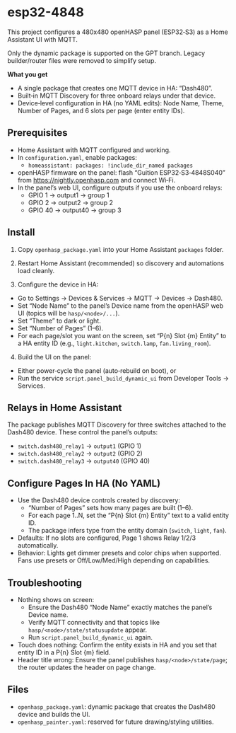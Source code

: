 # esp32-4848

This project configures a 480x480 openHASP panel (ESP32‑S3) as a Home Assistant UI with MQTT.

Only the dynamic package is supported on the GPT branch. Legacy builder/router files were removed to simplify setup.

**What you get**
- A single package that creates one MQTT device in HA: “Dash480”.
- Built‑in MQTT Discovery for three onboard relays under that device.
- Device‑level configuration in HA (no YAML edits): Node Name, Theme, Number of Pages, and 6 slots per page (enter entity IDs).

## Prerequisites

- Home Assistant with MQTT configured and working.
- In `configuration.yaml`, enable packages:
  - `homeassistant: packages: !include_dir_named packages`
- openHASP firmware on the panel: flash “Guition ESP32‑S3‑4848S040” from https://nightly.openhasp.com and connect Wi‑Fi.
- In the panel’s web UI, configure outputs if you use the onboard relays:
  - GPIO 1 → output1 → group 1
  - GPIO 2 → output2 → group 2
  - GPIO 40 → output40 → group 3

## Install

1) Copy `openhasp_package.yaml` into your Home Assistant `packages` folder.

2) Restart Home Assistant (recommended) so discovery and automations load cleanly.

3) Configure the device in HA:
- Go to Settings → Devices & Services → MQTT → Devices → Dash480.
- Set “Node Name” to the panel’s Device name from the openHASP web UI (topics will be `hasp/<node>/...`).
- Set “Theme” to dark or light.
- Set “Number of Pages” (1–6).
- For each page/slot you want on the screen, set “P{n} Slot {m} Entity” to a HA entity ID (e.g., `light.kitchen`, `switch.lamp`, `fan.living_room`).

4) Build the UI on the panel:
- Either power‑cycle the panel (auto‑rebuild on boot), or
- Run the service `script.panel_build_dynamic_ui` from Developer Tools → Services.

## Relays in Home Assistant

The package publishes MQTT Discovery for three switches attached to the Dash480 device. These control the panel’s outputs:

- `switch.dash480_relay1` → `output1` (GPIO 1)
- `switch.dash480_relay2` → `output2` (GPIO 2)
- `switch.dash480_relay3` → `output40` (GPIO 40)

## Configure Pages In HA (No YAML)

- Use the Dash480 device controls created by discovery:
  - “Number of Pages” sets how many pages are built (1–6).
  - For each page 1..N, set the “P{n} Slot {m} Entity” text to a valid entity ID.
  - The package infers type from the entity domain (`switch`, `light`, `fan`).
- Defaults: If no slots are configured, Page 1 shows Relay 1/2/3 automatically.
- Behavior: Lights get dimmer presets and color chips when supported. Fans use presets or Off/Low/Med/High depending on capabilities.

## Troubleshooting

- Nothing shows on screen:
  - Ensure the Dash480 “Node Name” exactly matches the panel’s Device name.
  - Verify MQTT connectivity and that topics like `hasp/<node>/state/statusupdate` appear.
  - Run `script.panel_build_dynamic_ui` again.
- Touch does nothing: Confirm the entity exists in HA and you set that entity ID in a P{n} Slot {m} field.
- Header title wrong: Ensure the panel publishes `hasp/<node>/state/page`; the router updates the header on page change.

## Files

- `openhasp_package.yaml`: dynamic package that creates the Dash480 device and builds the UI.
- `openhasp_painter.yaml`: reserved for future drawing/styling utilities.
